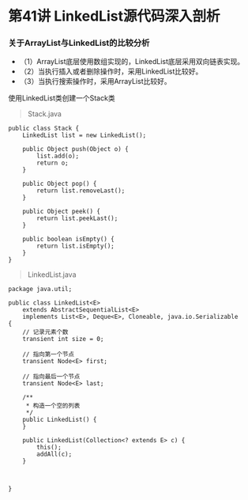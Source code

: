 # 第41讲 LinkedList源代码深入剖析

### 关于ArrayList与LinkedList的比较分析

* （1）ArrayList底层使用数组实现的，LinkedList底层采用双向链表实现。
* （2）当执行插入或者删除操作时，采用LinkedList比较好。
* （3）当执行搜索操作时，采用ArrayList比较好。

使用LinkedList类创建一个Stack类

> Stack.java

    public class Stack {
    	LinkedList list = new LinkedList();
    
    	public Object push(Object o) {
    		list.add(o);
    		return o;
    	}
    
    	public Object pop() {
    		return list.removeLast();
    	}
    
    	public Object peek() {
    		return list.peekLast();
    	}
    
    	public boolean isEmpty() {
    		return list.isEmpty();
    	}
    }

> LinkedList.java

    package java.util;
    
    public class LinkedList<E> 
        extends AbstractSequentialList<E>
        implements List<E>, Deque<E>, Cloneable, java.io.Serializable
    {
        // 记录元素个数
        transient int size = 0;
        
        // 指向第一个节点
        transient Node<E> first;
    
        // 指向最后一个节点
        transient Node<E> last;
        
        /**
         * 构造一个空的列表
         */
        public LinkedList() {
        }
        
        public LinkedList(Collection<? extends E> c) {
            this();
            addAll(c);
        }
        
        
        
    }











































